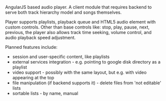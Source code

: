 AngularJS based audio player. A client module that requires backend to serve both track hierarchy model and songs themselves.

Player supports playlists, playback queue and HTML5 audio element with custom controls.
Other than base controls like: stop, play, pause, next, previous, the player also allows track time seeking, volume control,
and audio playback speed adjustment.

Planned features include:
- session and user-specific content, like playlists
- external services integration - e.g. pointing to google disk directory as a playlist
- video support - possibly with the same layout, but e.g. with video appearing at the top
- file manipulation (if backend supports it) - delete files from 'not editable' lists
- sortable lists - by name, manual
